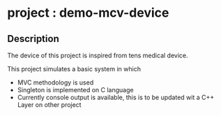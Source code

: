 # project : demo-mcv-device

## Description

The device of this project is inspired from tens medical device.

This project simulates a basic system in which 

- MVC methodology is used
- Singleton is implemented on C language
- Currently console output is available, this is to be updated wit a C++ Layer on other project

